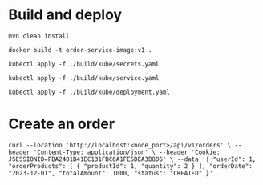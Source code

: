 # Build and deploy
`mvn clean install`

`docker build -t order-service-image:v1 .`

`kubectl apply -f ./build/kube/secrets.yaml`

`kubectl apply -f ./build/kube/service.yaml`

`kubectl apply -f ./build/kube/deployment.yaml`

# Create an order
`curl --location 'http://localhost:<node_port>/api/v1/orders' \
--header 'Content-Type: application/json' \
--header 'Cookie: JSESSIONID=FBA2401B41EC131FBC6A1FE5DEA3B8D6' \
--data '{
"userId": 1,
"orderProducts": [
{
"productId": 1,
"quantity": 2
}
],
"orderDate": "2023-12-01",
"totalAmount": 1000,
"status": "CREATED"
}'`